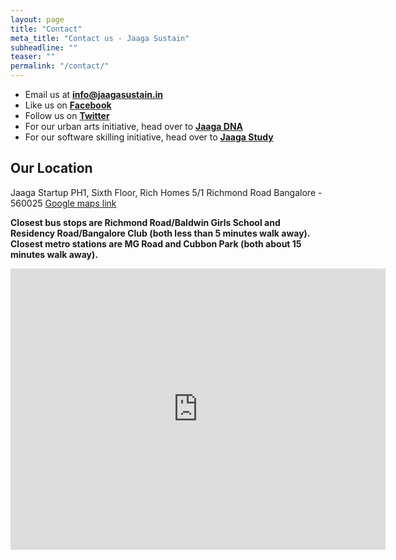 ```yaml
---
layout: page
title: "Contact"
meta_title: "Contact us - Jaaga Sustain"
subheadline: ""
teaser: ""
permalink: "/contact/"
---
```


- Email us at [**info@jaagasustain.in**](mailto:info@jaagasustain.in?Subject=Hello%20Jaaga%20Sustain%21)
- Like us on [**Facebook**](https://www.facebook.com/JaagaStartup)
- Follow us on [**Twitter**](https://twitter.com/JaagaStartup)
- For our urban arts initiative, head over to [**Jaaga DNA**](http://jaaga.in/dna)
- For our software skilling initiative, head over to [**Jaaga Study**](http://jaaga.in/study)

## Our Location
Jaaga Startup
PH1, Sixth Floor, Rich Homes
5/1 Richmond Road
Bangalore - 560025
[Google maps link](https://goo.gl/maps/pfCoZAT3kXA2)

**Closest bus stops are Richmond Road/Baldwin Girls School and Residency Road/Bangalore Club (both less than 5 minutes walk away). Closest metro stations are MG Road and Cubbon Park (both about 15 minutes walk away).**

<div class="google-maps">
<iframe src="https://www.google.com/maps/embed?pb=!1m18!1m12!1m3!1d10997.237149482506!2d77.59410676994005!3d12.964781639307363!2m3!1f0!2f0!3f0!3m2!1i1024!2i768!4f13.1!3m3!1m2!1s0x3bae15d1575610e1%3A0x623c9342a16779b0!2sJaaga!5e0!3m2!1sen!2sin!4v1449897606317" width="600" height="450" frameborder="0" style="border:0" allowfullscreen></iframe>
</div>
